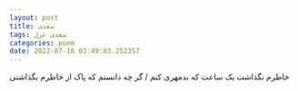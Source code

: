 ```yaml
---
layout: post
title: سعدی
tags: سعدی غزل
categories: poem
date: 2022-07-16 01:49:03.252357
---
```


خاطرم نگذاشت یک ساعت که بدمهری کنم / گر چه دانستم که پاک از خاطرم بگذاشتی